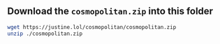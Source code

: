 ## Download the `cosmopolitan.zip` into this folder

```bash
wget https://justine.lol/cosmopolitan/cosmopolitan.zip
unzip ./cosmopolitan.zip
```
